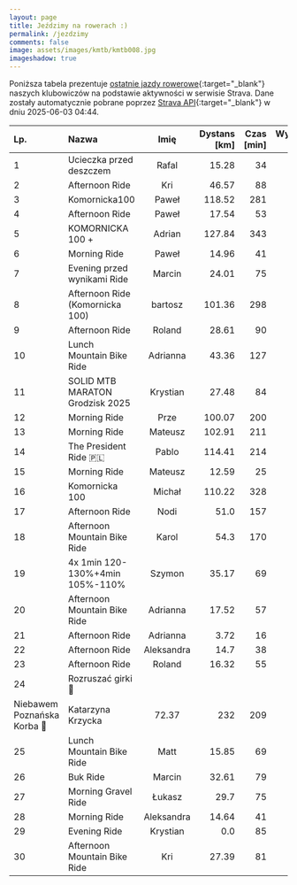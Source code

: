 ```yaml
---
layout: page
title: Jeździmy na rowerach :)
permalink: /jezdzimy
comments: false
image: assets/images/kmtb/kmtb008.jpg
imageshadow: true
---
```


Poniższa tabela prezentuje [ostatnie jazdy rowerowe](https://www.strava.com/clubs/336381){:target="_blank"} naszych klubowiczów na podstawie aktywności w serwisie Strava. Dane zostały automatycznie pobrane poprzez [Strava API](https://developers.strava.com/docs/reference/#api-Clubs-getClubActivitiesById){:target="_blank"} w dniu 2025-06-03 04:44.

Lp. | Nazwa | Imię | Dystans [km] | Czas [min] | Wysokość [m]
:--- | :--- | :---: | ---: | ---: | ---:
1|Ucieczka przed deszczem|Rafal|15.28|34|44
2|Afternoon Ride|Kri|46.57|88|123
3|Komornicka100|Paweł|118.52|281|479
4|Afternoon Ride|Paweł|17.54|53|49
5|KOMORNICKA 100 +|Adrian|127.84|343|584
6|Morning Ride|Paweł|14.96|41|40
7|Evening przed wynikami Ride|Marcin|24.01|75|361
8|Afternoon Ride (Komornicka 100)|bartosz|101.36|298|606
9|Afternoon Ride|Roland|28.61|90|
10|Lunch Mountain Bike Ride|Adrianna|43.36|127|316
11|SOLID MTB MARATON Grodzisk 2025|Krystian|27.48|84|260
12|Morning Ride|Prze|100.07|200|372
13|Morning Ride|Mateusz|102.91|211|411
14|The President Ride 🇵🇱|Pablo|114.41|214|437
15|Morning Ride|Mateusz|12.59|25|28
16|Komornicka 100|Michał|110.22|328|677
17|Afternoon Ride|Nodi|51.0|157|270
18|Afternoon Mountain Bike Ride|Karol|54.3|170|507
19|4x 1min 120-130%+4min 105%-110%|Szymon|35.17|69|104
20|Afternoon Mountain Bike Ride|Adrianna|17.52|57|230
21|Afternoon Ride|Adrianna|3.72|16|43
22|Afternoon Ride|Aleksandra|14.7|38|47
23|Afternoon Ride|Roland|16.32|55|
24|Rozruszać girki 🚴
Niebawem Poznańska Korba 🫣|Katarzyna Krzycka|72.37|232|209
25|Lunch Mountain Bike Ride|Matt|15.85|69|83
26|Buk Ride|Marcin|32.61|79|88
27|Morning Gravel Ride|Łukasz|29.7|75|146
28|Morning Ride|Aleksandra|14.64|41|52
29|Evening Ride|Krystian|0.0|85|
30|Afternoon Mountain Bike Ride|Kri|27.39|81|328

